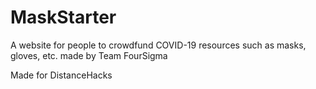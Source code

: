 # MaskStarter
A website for people to crowdfund COVID-19 resources such as masks, gloves, etc. made by Team FourSigma

Made for DistanceHacks
